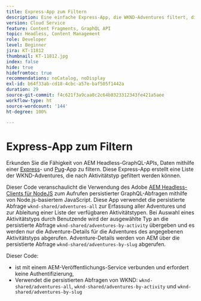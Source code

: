 ```yaml
---
title: Express-App zum Filtern
description: Eine einfache Express-App, die WKND-Adventures filtert, die mit Inhaltsfragmenten modelliert wurden.
version: Cloud Service
feature: Content Fragments, GraphQL API
topic: Headless, Content Management
role: Developer
level: Beginner
jira: KT-11812
thumbnail: KT-11812.jpg
index: false
hide: true
hidefromtoc: true
recommendations: noCatalog, noDisplay
exl-id: b64f33ab-cd18-4cbc-a57e-baf505f1442a
duration: 29
source-git-commit: f4c621f3a9caa8c2c64b8323312343fe421a5aee
workflow-type: ht
source-wordcount: '144'
ht-degree: 100%

---
```


# Express-App zum Filtern

Erkunden Sie die Fähigkeit von AEM Headless-GraphQL-APIs, Daten mithilfe einer [Express](https://expressjs.com/)- und [Pug](https://pugjs.org/)-App zu filtern. Diese Express-App erstellt eine Liste der WKND-Adventures, die nach Aktivitätstyp gefiltert werden können.

Dieser Code veranschaulicht die Verwendung des Adobe [AEM Headless-Clients für NodeJS](https://github.com/adobe/aem-headless-client-nodejs#aem-headless-client-for-nodejs) zum Aufrufen persistierter GraphQL-Abfragen mithilfe von Node.js-basiertem JavaScript. Diese App verwendet die persistierte Abfrage `wknd-shared/adventures-all` zur Erfassung aller Adventures und zur Ableitung einer Liste der verfügbaren Aktivitätstypen. Bei Auswahl eines Aktivitätstyps durch Benutzende wird der ausgewählte Typ an die persistierte Abfrage `wknd-shared/adventures-by-activity` übergeben und es werden nur die Adventure-Details für die Adventures des angegebenen Aktivitätstyps abgerufen. Adventure-Details werden von AEM über die persistierte Abfrage `wknd-shared/adventures-by-slug` abgerufen.

Dieser Code:

+ ist mit einem AEM-Veröffentlichungs-Service verbunden und erfordert keine Authentifizierung,
+ Verwendet die persistierten Abfragen von WKND: `wknd-shared/adventures-all`, `wknd-shared/adventures-by-activity` und `wknd-shared/adventures-by-slug`
